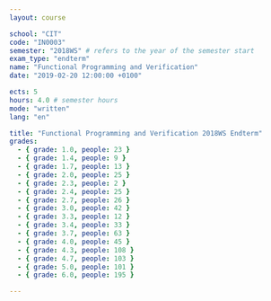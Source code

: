 ```yaml
---
layout: course

school: "CIT"
code: "IN0003"
semester: "2018WS" # refers to the year of the semester start
exam_type: "endterm"
name: "Functional Programming and Verification"
date: "2019-02-20 12:00:00 +0100"

ects: 5
hours: 4.0 # semester hours
mode: "written"
lang: "en"

title: "Functional Programming and Verification 2018WS Endterm"
grades:
  - { grade: 1.0, people: 23 }
  - { grade: 1.4, people: 9 }
  - { grade: 1.7, people: 13 }
  - { grade: 2.0, people: 25 }
  - { grade: 2.3, people: 2 }
  - { grade: 2.4, people: 25 }
  - { grade: 2.7, people: 26 }
  - { grade: 3.0, people: 42 }
  - { grade: 3.3, people: 12 }
  - { grade: 3.4, people: 33 }
  - { grade: 3.7, people: 63 }
  - { grade: 4.0, people: 45 }
  - { grade: 4.3, people: 108 }
  - { grade: 4.7, people: 103 }
  - { grade: 5.0, people: 101 }
  - { grade: 6.0, people: 195 }

---
```



